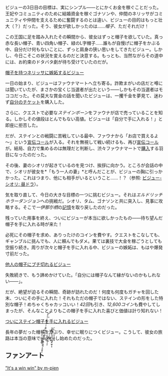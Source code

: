 <!-- title: 古石・ビジュー -->
<!-- status: 生存 -->

ビジューの3日目の目標は、実にシンプル――とにかくお金を稼ぐことだった。王妃やコミュニティのために結婚資金を稼ぐゴナソンや、仲間のネリッサがコミュニティや仲間を支えるために奮闘するのとは違い、ビジューの目的はもっと壮大（？）だった。そう、彼女が欲しかったのは……_帽子_、ただそれだけ！

この王国に足を踏み入れたその瞬間から、彼女はずっと帽子を欲していた。真っ赤な長い帽子、青い四角い帽子、緑のL字帽子……誰もが自慢げに帽子をかぶる中、自分だけ何もないことに、ずっと肩身の狭い思いをしてきたビジュー。しかし、今日こそこの状況を変えるのだと決意する。もっとも、当然ながらその道中には、お約束のドタバタ劇が待ち受けていたのだが。

[帽子を持つネリッサに嫉妬するビジュー](#embed:https://www.youtube.com/live/Tl7rUzJyc_0?t=141)

一日の始まり、ビジューはファウナマートへ立ち寄る。詐欺まがいの店だと噂には聞いていたが、まさかの宝くじ当選者が出たという――しかもその当選者はモココだった。その莫大な賞金の話を聞いたビジューは、一攫千金を夢見て、迷わず[自分のチケット](https://www.youtube.com/live/Tl7rUzJyc_0?feature=shared&t=616)を購入した。

さらに、クエストで必要な*ステインボーン*をファウナが店で売っていることを知る。しかしその値段はとんでもない高値。ビジューは「自分で手に入れる！」と即座に拒否した。

だが、ステインとの戦闘に苦戦している最中、ファウナから「お店で買えるよ～」という[宣伝コール](https://www.youtube.com/live/Tl7rUzJyc_0?feature=shared&t=2340)が入る。それを無視して戦い続けるも、再び[宣伝コール](https://www.youtube.com/live/Tl7rUzJyc_0?feature=shared&t=2565)が。結局、自力で集めるのは無理だと判断し、渋々ファウナマートで[購入](https://www.youtube.com/live/Tl7rUzJyc_0?feature=shared&t=3325)する羽目になったのだった。

その後、妻のシオリが起きているのを見つけ、挨拶に向かう。ところが会話の中で、シオリが彼女を*「もう一人の妻」*と呼んだことが、ビジューの胸に引っかかった。これはつまり、他にも相手がいるということ……！？（参照: [ビジュー-シオリ: 昼ドラ](#edge:shiori-bijou)）。

気を取り直して、今日の大きな目標の一つに挑むビジュー。それは*エルドリッチホラーダンジョン*への挑戦だ。シオリ、タム、ゴナソンと共に突入し、見事に攻略する。そこで*一伊那尓栖*の[記憶](https://www.youtube.com/live/Tl7rUzJyc_0?feature=shared&t=12019)を取り戻したのだった。

残っていた用事を終え、ついにビジューが本当に欲しかったもの――待ち望んだ帽子を手に入れる時が来た！

必死にその帽子を求め、ありったけのコインを費やす。クエストをこなしても、ギャンブルに挑んでも、人に頼んでもダメ。果ては裏技で大金を稼ごうとしても空振り続き。周りが次々と帽子を手に入れる中、ビジューの嫉妬は、もはや爆発寸前だった。

[他人の帽子にブチ切れるビジュー](#embed:https://www.youtube.com/live/Tl7rUzJyc_0?t=9316)

失敗続きで、もう諦めかけていた。「自分には帽子なんて縁がないのかもしれない――」。

だが、絶望が迫るその瞬間、奇跡が訪れたのだ！何度も何度もガチャを回した末、ついにその手に入れた！それもただの帽子ではない、ステインの形をした特別な帽子！めちゃくちゃカッコいい！*42回*も引き、*12,600コイン*も費やしてしまったが、そんなことよりもこの帽子を手に入れた喜びと価値は計り知れない！

[ついにステイン帽子を手に入れるビジュー](#embed:https://www.youtube.com/live/Tl7rUzJyc_0?t=22515)

長年の夢だった帽子をかぶり、幸せに眠りにつくビジュー。こうして、彼女の旅路は本当の意味でs̴̶͙͙̺ͬ̒̍̒̌̄͞*͍̯̗̩̓̔ͥ͌̍͒͜p̨͈̻͎̻͚̹͕̬̮̰͓̮͂͂̓͆ͮ̿̿͋̓ͤ̉̀̽̒̇ͬͦ͋͟͝a̸̔̂̚͜͟ŗ̷̠͉̱͕̠ͩ͛̒͗̈͜͝͡k͈͉*̤̤̰̟͖̬͕͙ͭ̈̀ͤ́̍̆ͦ͢͝l̰̥̑ͭ́ͣ̐̕e̬̒̑̒し始めたのだった。

## ファンアート

["It's a win win" by m-pien](https://x.com/mpien6/status/1830956131956727821)
